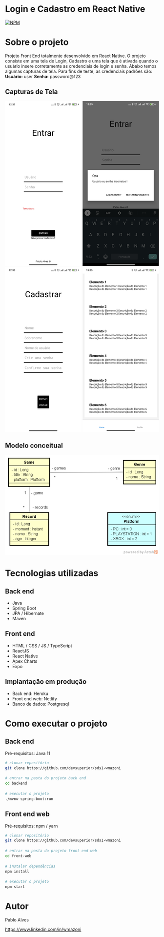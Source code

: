 # Login e Cadastro em React Native
[![NPM](https://img.shields.io/npm/l/react)](https://github.com/neliocursos/exemplo-readme/blob/main/LICENSE) 

# Sobre o projeto

Projeto Front End totalmente desenvolvido em React Native. O projeto consiste em uma tela de Login, Cadastro e uma tela que é ativada quando o usuário insere corretamente as credenciais de login e senha. Abaixo temos algumas capturas de tela. Para fins de teste, as credenciais padrões são: 
**Usuário:** user
**Senha:** password@123

## Capturas de Tela

<div style="display: inline" >
<img margin="10" src="https://github.com/pabloalvesdev/Login_Sigin_RN/blob/main/assets/Screenshot_2021-04-10-12-37-23-206_com.reactnative.jpg" width="250" height="541" />
<img style"margin: 10px" src="https://github.com/pabloalvesdev/Login_Sigin_RN/blob/main/assets/Screenshot_2021-04-10-12-35-49-178_com.reactnative.jpg" width="250" height="541" />
<img src="https://github.com/pabloalvesdev/Login_Sigin_RN/blob/main/assets/Screenshot_2021-04-10-12-35-55-786_com.reactnative.jpg" width="250" height="541" />
<img src="https://github.com/pabloalvesdev/Login_Sigin_RN/blob/main/assets/Screenshot_2021-04-10-13-05-48-271_com.reactnative.jpg" width="250" height="541" />
</div>

## Modelo conceitual
![Modelo Conceitual](https://github.com/acenelio/assets/raw/main/sds1/modelo-conceitual.png)

# Tecnologias utilizadas
## Back end
- Java
- Spring Boot
- JPA / Hibernate
- Maven
## Front end
- HTML / CSS / JS / TypeScript
- ReactJS
- React Native
- Apex Charts
- Expo
## Implantação em produção
- Back end: Heroku
- Front end web: Netlify
- Banco de dados: Postgresql

# Como executar o projeto

## Back end
Pré-requisitos: Java 11

```bash
# clonar repositório
git clone https://github.com/devsuperior/sds1-wmazoni

# entrar na pasta do projeto back end
cd backend

# executar o projeto
./mvnw spring-boot:run
```

## Front end web
Pré-requisitos: npm / yarn

```bash
# clonar repositório
git clone https://github.com/devsuperior/sds1-wmazoni

# entrar na pasta do projeto front end web
cd front-web

# instalar dependências
npm install

# executar o projeto
npm start
```

# Autor

Pablo Alves

https://www.linkedin.com/in/wmazoni
